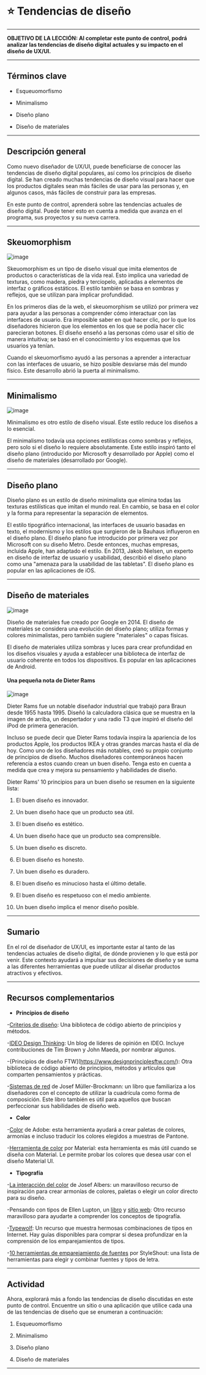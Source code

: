 # :star: Tendencias de diseño

---

**OBJETIVO DE LA LECCIÓN: Al completar este punto de control, podrá analizar las tendencias de diseño digital actuales y su impacto en el diseño de UX/UI.**

---

## Términos clave

- Esqueuomorfismo

- Minimalismo

- Diseño plano

- Diseño de materiales

---

## Descripción general

Como nuevo diseñador de UX/UI, puede beneficiarse de conocer las tendencias de diseño digital populares, así como los principios de diseño digital. Se han creado muchas tendencias de diseño visual para hacer que los productos digitales sean más fáciles de usar para las personas y, en algunos casos, más fáciles de construir para las empresas.

En este punto de control, aprenderá sobre las tendencias actuales de diseño digital. Puede tener esto en cuenta a medida que avanza en el programa, sus proyectos y su nueva carrera.

---

## Skeuomorphism

![image](https://user-images.githubusercontent.com/72580574/222911700-2b8f3651-aaca-43c8-b0ec-483b108350c2.png)

Skeuomorphism es un tipo de diseño visual que imita elementos de productos o características de la vida real. Esto implica una variedad de texturas, como madera, piedra y terciopelo, aplicadas a elementos de interfaz o gráficos estáticos. El estilo también se basa en sombras y reflejos, que se utilizan para implicar profundidad.

En los primeros días de la web, el skeuomorphism se utilizó por primera vez para ayudar a las personas a comprender cómo interactuar con las interfaces de usuario. Era imposible saber en qué hacer clic, por lo que los diseñadores hicieron que los elementos en los que se podía hacer clic parecieran botones. El diseño enseñó a las personas cómo usar el sitio de manera intuitiva; se basó en el conocimiento y los esquemas que los usuarios ya tenían.

Cuando el skeuomorfismo ayudó a las personas a aprender a interactuar con las interfaces de usuario, se hizo posible desviarse más del mundo físico. Este desarrollo abrió la puerta al minimalismo.


---

## Minimalismo

![image](https://user-images.githubusercontent.com/72580574/222911823-d8a2651d-4be8-4082-a326-33fbd5470ee6.png)

Minimalismo es otro estilo de diseño visual. Este estilo reduce los diseños a lo esencial.

El minimalismo todavía usa opciones estilísticas como sombras y reflejos, pero solo si el diseño lo requiere absolutamente. Este estilo inspiró tanto el diseño plano (introducido por Microsoft y desarrollado por Apple) como el diseño de materiales (desarrollado por Google).


---

## Diseño plano

Diseño plano es un estilo de diseño minimalista que elimina todas las texturas estilísticas que imitan el mundo real. En cambio, se basa en el color y la forma para representar la separación de elementos.

El estilo tipográfico internacional, las interfaces de usuario basadas en texto, el modernismo y los estilos que surgieron de la Bauhaus influyeron en el diseño plano. El diseño plano fue introducido por primera vez por Microsoft con su diseño Metro. Desde entonces, muchas empresas, incluida Apple, han adaptado el estilo. En 2013, Jakob Nielsen, un experto en diseño de interfaz de usuario y usabilidad, describió el diseño plano como una "amenaza para la usabilidad de las tabletas". El diseño plano es popular en las aplicaciones de iOS.

---

## Diseño de materiales

![image](https://user-images.githubusercontent.com/72580574/222912037-5b6b37f6-9486-409f-8a6e-3a50c81d2b2f.png)


Diseño de materiales fue creado por Google en 2014. El diseño de materiales se considera una evolución del diseño plano; utiliza formas y colores minimalistas, pero también sugiere "materiales" o capas físicas.

El diseño de materiales utiliza sombras y luces para crear profundidad en los diseños visuales y ayuda a establecer una biblioteca de interfaz de usuario coherente en todos los dispositivos. Es popular en las aplicaciones de Android.

#### Una pequeña nota de Dieter Rams

![image](https://user-images.githubusercontent.com/72580574/222912134-698fb5f0-9831-469f-86f5-f23115afa3c9.png)

Dieter Rams fue un notable diseñador industrial que trabajó para Braun desde 1955 hasta 1995. Diseñó la calculadora clásica que se muestra en la imagen de arriba, un despertador y una radio T3 que inspiró el diseño del iPod de primera generación.

Incluso se puede decir que Dieter Rams todavía inspira la apariencia de los productos Apple, los productos IKEA y otras grandes marcas hasta el día de hoy. Como uno de los diseñadores más notables, creó su propio conjunto de principios de diseño. Muchos diseñadores contemporáneos hacen referencia a estos cuando crean un buen diseño. Tenga esto en cuenta a medida que crea y mejora su pensamiento y habilidades de diseño.

Dieter Rams' 10 principios para un buen diseño se resumen en la siguiente lista:

1. El buen diseño es innovador.

2. Un buen diseño hace que un producto sea útil.

3. El buen diseño es estético.

4. Un buen diseño hace que un producto sea comprensible.

5. Un buen diseño es discreto.

6. El buen diseño es honesto.

7. Un buen diseño es duradero.

8. El buen diseño es minucioso hasta el último detalle.

9. El buen diseño es respetuoso con el medio ambiente.

10. Un buen diseño implica el menor diseño posible.

---


## Sumario

En el rol de diseñador de UX/UI, es importante estar al tanto de las tendencias actuales de diseño digital, de dónde provienen y lo que está por venir. Este contexto ayudará a impulsar sus decisiones de diseño y se suma a las diferentes herramientas que puede utilizar al diseñar productos atractivos y efectivos.


---

## Recursos complementarios

- **Principios de diseño**

-[Criterios de diseño](https://principles.design/): Una biblioteca de código abierto de principios y métodos.

-[IDEO Design Thinking](https://designthinking.ideo.com/blog/some-design-principles): Un blog de líderes de opinión en IDEO. Incluye contribuciones de Tim Brown y John Maeda, por nombrar algunos.

-{Principios de diseño FTW](https://www.designprinciplesftw.com/): Otra biblioteca de código abierto de principios, métodos y artículos que comparten pensamientos y prácticas.

-[Sistemas de red](https://www.amazon.com/Grid-systems-graphic-design-communication/dp/3721201450?SubscriptionId=AKIAILSHYYTFIVPWUY6Q&tag=duckduckgo-d-20&linkCode=xm2&camp=2025&creative=165953&creativeASIN=3721201450) de Josef Müller-Brockmann: un libro que familiariza a los diseñadores con el concepto de utilizar la cuadrícula como forma de composición. Este libro también es útil para aquellos que buscan perfeccionar sus habilidades de diseño web.

- **Color**

-[Color](https://color.adobe.com/create) de Adobe: esta herramienta ayudará a crear paletas de colores, armonías e incluso traducir los colores elegidos a muestras de Pantone.

-[Herramienta de color](https://material.io/resources/color/#!/?view.left=0&view.right=0) por Material: esta herramienta es más útil cuando se diseña con Material. Le permite probar los colores que desea usar con el diseño Material UI.

- **Tipografía**

-[La interacción del color](https://www.amazon.com/Interaction-Color-Anniversary-Josef-Albers/dp/0300179359/ref=sr_1_1?keywords=the+interaction+of+color&qid=1575322044&s=books&sr=1-1) de Josef Albers: un maravilloso recurso de inspiración para crear armonías de colores, paletas o elegir un color directo para su diseño.

-Pensando con tipos de Ellen Lupton, un [libro](https://www.amazon.com/Thinking-Type-2nd-revised-expanded/dp/1568989695/ref=sr_1_1?keywords=thinking+with+type&qid=1575322073&s=books&sr=1-1) y [sitio web](http://thinkingwithtype.com/): Otro recurso maravilloso para ayudarte a comprender los conceptos de tipografía.

-[Typewolf](https://www.typewolf.com/): Un recurso que muestra hermosas combinaciones de tipos en Internet. Hay guías disponibles para comprar si desea profundizar en la comprensión de los emparejamientos de tipos.

-[10 herramientas de emparejamiento de fuentes](https://www.styleshout.com/10-excellent-font-pairing-tools-for-designers/) por StyleShout: una lista de herramientas para elegir y combinar fuentes y tipos de letra.


---

## Actividad

Ahora, explorará más a fondo las tendencias de diseño discutidas en este punto de control. Encuentre un sitio o una aplicación que utilice cada una de las tendencias de diseño que se enumeran a continuación:

1. Esqueuomorfismo

2. Minimalismo

3. Diseño plano

4. Diseño de materiales

---
